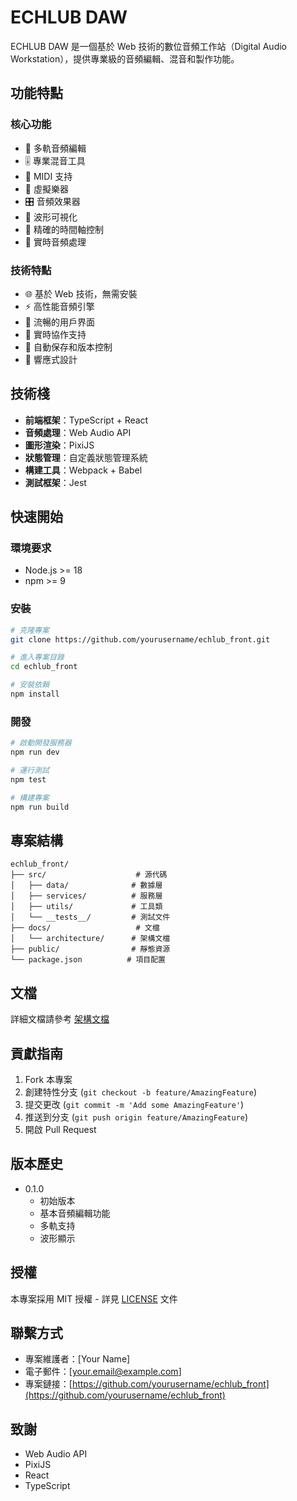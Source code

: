 # ECHLUB DAW

ECHLUB DAW 是一個基於 Web 技術的數位音頻工作站（Digital Audio Workstation），提供專業級的音頻編輯、混音和製作功能。

## 功能特點

### 核心功能
- 🎵 多軌音頻編輯
- 🎚️ 專業混音工具
- 🎼 MIDI 支持
- 🎹 虛擬樂器
- 🎛️ 音頻效果器
- 🎨 波形可視化
- 🎯 精確的時間軸控制
- 🔄 實時音頻處理

### 技術特點
- 🌐 基於 Web 技術，無需安裝
- ⚡ 高性能音頻引擎
- 🎨 流暢的用戶界面
- 🔄 實時協作支持
- 💾 自動保存和版本控制
- 📱 響應式設計

## 技術棧

- **前端框架**：TypeScript + React
- **音頻處理**：Web Audio API
- **圖形渲染**：PixiJS
- **狀態管理**：自定義狀態管理系統
- **構建工具**：Webpack + Babel
- **測試框架**：Jest

## 快速開始

### 環境要求
- Node.js >= 18
- npm >= 9

### 安裝
```bash
# 克隆專案
git clone https://github.com/yourusername/echlub_front.git

# 進入專案目錄
cd echlub_front

# 安裝依賴
npm install
```

### 開發
```bash
# 啟動開發服務器
npm run dev

# 運行測試
npm test

# 構建專案
npm run build
```

## 專案結構

```
echlub_front/
├── src/                    # 源代碼
│   ├── data/              # 數據層
│   ├── services/          # 服務層
│   ├── utils/             # 工具類
│   └── __tests__/         # 測試文件
├── docs/                   # 文檔
│   └── architecture/      # 架構文檔
├── public/                # 靜態資源
└── package.json          # 項目配置
```

## 文檔

詳細文檔請參考 [架構文檔](docs/architecture/README.md)

## 貢獻指南

1. Fork 本專案
2. 創建特性分支 (`git checkout -b feature/AmazingFeature`)
3. 提交更改 (`git commit -m 'Add some AmazingFeature'`)
4. 推送到分支 (`git push origin feature/AmazingFeature`)
5. 開啟 Pull Request

## 版本歷史

- 0.1.0
  - 初始版本
  - 基本音頻編輯功能
  - 多軌支持
  - 波形顯示

## 授權

本專案採用 MIT 授權 - 詳見 [LICENSE](LICENSE) 文件

## 聯繫方式

- 專案維護者：[Your Name]
- 電子郵件：[your.email@example.com]
- 專案鏈接：[https://github.com/yourusername/echlub_front](https://github.com/yourusername/echlub_front)

## 致謝

- Web Audio API
- PixiJS
- React
- TypeScript 